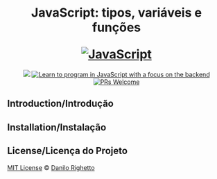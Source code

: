 <h1 align="center">
  <p align="center">JavaScript: tipos, variáveis e funções</p>
  <a href="https://github.com/danilo-righetto?tab=repositories"><img src="https://i.imgur.com/F4zEKEu.png" alt="JavaScript"></a>
</h1>

<p align="center">
  <a href="#license"><img src="https://img.shields.io/github/license/sourcerer-io/hall-of-fame.svg?colorB=ff0000"></a>
  <a href="https://cursos.alura.com.br/course/fundamentos-javascript-tipos-variaveis-funcoes"><img src="https://img.shields.io/badge/javascript-working-brightgreen?color=green
" alt="Learn to program in JavaScript with a focus on the backend"></a>
  <a href="CONTRIBUTING.md#pull-requests"><img src="https://img.shields.io/badge/PRs-welcome-brightgreen.svg" alt="PRs Welcome"></a>
</p>

## Introduction/Introdução

## Installation/Instalação

## License/Licença do Projeto

[MIT License](./../LICENSE.md) © [Danilo Righetto](https://www.danilorighetto.com.br/)
